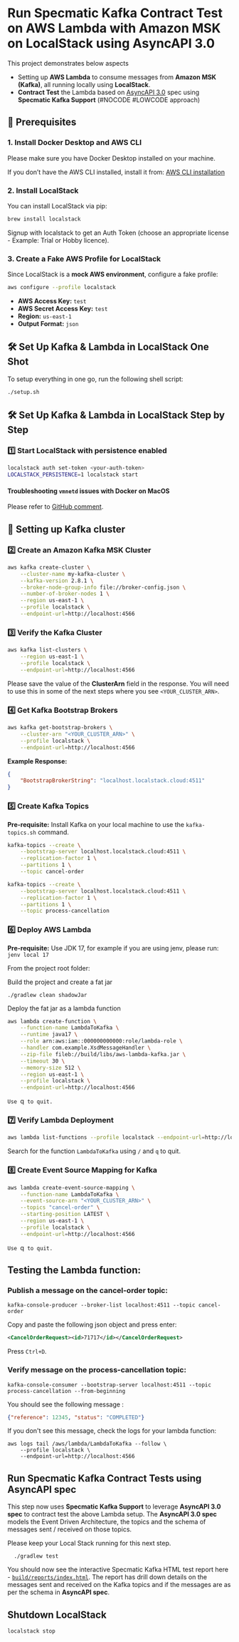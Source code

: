 # Run Specmatic Kafka Contract Test on AWS Lambda with Amazon MSK on LocalStack using AsyncAPI 3.0

This project demonstrates below aspects
* Setting up **AWS Lambda** to consume messages from **Amazon MSK (Kafka)**, all running locally using **LocalStack**.
* **Contract Test** the Lambda based on [AsyncAPI 3.0](https://www.asyncapi.com/docs/reference/specification/v3.0.0) spec using **Specmatic Kafka Support** (#NOCODE #LOWCODE approach)

## 🚀 Prerequisites

### **1. Install Docker Desktop and AWS CLI**

Please make sure you have Docker Desktop installed on your machine.

If you don’t have the AWS CLI installed, install it from:
[AWS CLI installation](https://docs.aws.amazon.com/cli/v1/userguide/install-macos.html)

### **2. Install LocalStack**
You can install LocalStack via pip:
```sh
brew install localstack
```
Signup with localstack to get an Auth Token (choose an appropriate license - Example: Trial or Hobby licence).

### **3. Create a Fake AWS Profile for LocalStack**
Since LocalStack is a **mock AWS environment**, configure a fake profile:
```sh
aws configure --profile localstack
```
- **AWS Access Key:** `test`
- **AWS Secret Access Key:** `test`
- **Region:** `us-east-1`
- **Output Format:** `json`

## 🛠️ **Set Up Kafka & Lambda in LocalStack One Shot**
To setup everything in one go, run the following shell script:  

```sh
./setup.sh
```

## 🛠️ **Set Up Kafka & Lambda in LocalStack Step by Step**

### **1️⃣ Start LocalStack with persistence enabled**
```sh
localstack auth set-token <your-auth-token>
LOCALSTACK_PERSISTENCE=1 localstack start
```

#### Troubleshooting `vmnetd` issues with Docker on MacOS

Please refer to [GitHub comment](https://github.com/docker/for-mac/issues/6677#issuecomment-1593787335).

## 🚀 Setting up Kafka cluster
### **2️⃣ Create an Amazon Kafka MSK Cluster**
```sh
aws kafka create-cluster \
    --cluster-name my-kafka-cluster \
    --kafka-version 2.8.1 \
    --broker-node-group-info file://broker-config.json \
    --number-of-broker-nodes 1 \
    --region us-east-1 \
    --profile localstack \
    --endpoint-url=http://localhost:4566
```

### **3️⃣ Verify the Kafka Cluster**
```sh
aws kafka list-clusters \
    --region us-east-1 \
    --profile localstack \
    --endpoint-url=http://localhost:4566
```

Please save the value of the **ClusterArn** field in the response.
You will need to use this in some of the next steps where you see `<YOUR_CLUSTER_ARN>`.

### **4️⃣ Get Kafka Bootstrap Brokers**
```sh
aws kafka get-bootstrap-brokers \
    --cluster-arn "<YOUR_CLUSTER_ARN>" \
    --profile localstack \
    --endpoint-url=http://localhost:4566
```
**Example Response:**
```json
{
    "BootstrapBrokerString": "localhost.localstack.cloud:4511"
}
```

### **5️⃣ Create Kafka Topics**

**Pre-requisite:** Install Kafka on your local machine to use the `kafka-topics.sh` command.

```sh
kafka-topics --create \
    --bootstrap-server localhost.localstack.cloud:4511 \
    --replication-factor 1 \
    --partitions 1 \
    --topic cancel-order
```
```sh
kafka-topics --create \
    --bootstrap-server localhost.localstack.cloud:4511 \
    --replication-factor 1 \
    --partitions 1 \
    --topic process-cancellation
```

### **6️⃣ Deploy AWS Lambda**

**Pre-requisite:** Use JDK 17, for example if you are using jenv, please run: `jenv local 17`

From the project root folder:

Build the project and create a fat jar 
```shell
./gradlew clean shadowJar
```

Deploy the fat jar as a lambda function
```sh
aws lambda create-function \
    --function-name LambdaToKafka \
    --runtime java17 \
    --role arn:aws:iam::000000000000:role/lambda-role \
    --handler com.example.XsdMessageHandler \
    --zip-file fileb://build/libs/aws-lambda-kafka.jar \
    --timeout 30 \
    --memory-size 512 \
    --region us-east-1 \
    --profile localstack \
    --endpoint-url=http://localhost:4566
```

`Use `q` to quit.`

### **7️⃣ Verify Lambda Deployment**
```sh
aws lambda list-functions --profile localstack --endpoint-url=http://localhost:4566
```

Search for the function `LambdaToKafka` using `/` and `q` to quit.

### **8️⃣ Create Event Source Mapping for Kafka**
```sh
aws lambda create-event-source-mapping \
    --function-name LambdaToKafka \
    --event-source-arn "<YOUR_CLUSTER_ARN>" \
    --topics "cancel-order" \
    --starting-position LATEST \
    --region us-east-1 \
    --profile localstack \
    --endpoint-url=http://localhost:4566
```

`Use `q` to quit.`

## Testing the Lambda function:

### Publish a message on the **cancel-order** topic:

```shell
kafka-console-producer --broker-list localhost:4511 --topic cancel-order
```

Copy and paste the following json object and press enter:
```xml
<CancelOrderRequest><id>71717</id></CancelOrderRequest>
```

Press `Ctrl+D`.

### Verify message on the **process-cancellation** topic:
```shell
kafka-console-consumer --bootstrap-server localhost:4511 --topic process-cancellation --from-beginning
```

You should see the following message :
```json
{"reference": 12345, "status": "COMPLETED"}
```

If you don't see this message, check the logs for your lambda function:
```shell
aws logs tail /aws/lambda/LambdaToKafka --follow \
    --profile localstack \
    --endpoint-url=http://localhost:4566
```

## **Run Specmatic Kafka Contract Tests using AsyncAPI spec**

This step now uses **Specmatic Kafka Support** to leverage **AsyncAPI 3.0 spec** to contract test the above Lambda setup.
The **AsyncAPI 3.0 spec** models the Event Driven Architecture, the topics and the schema of messages sent / received on those topics.

Please keep your Local Stack running for this next step.

```shell
  ./gradlew test
```

You should now see the interactive Specmatic Kafka HTML test report here - [`build/reports/index.html`](build/reports/index.html).
The report has drill down details on the messages sent and received on the Kafka topics and if the messages are as per the schema in **AsyncAPI spec**.

## Shutdown LocalStack

```shell
localstack stop
```
